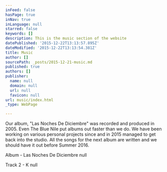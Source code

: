 ```yaml
---
inFeed: false
hasPage: true
inNav: true
inLanguage: null
starred: false
keywords: []
description: This is the music section of the website
datePublished: '2015-12-22T13:13:57.895Z'
dateModified: '2015-12-22T13:13:54.381Z'
title: Music
author: []
sourcePath: _posts/2015-12-21-music.md
published: true
authors: []
publisher:
  name: null
  domain: null
  url: null
  favicon: null
url: music/index.html
_type: WebPage

---
```

Our album, "Las Noches De Diciembre" was recorded and produced in 2005\. Even The Blue Nile put albums out faster than we do. We have been working on various personal projects since and in 2015 managed to get back into the studio. All the songs for the next album are written and we should have it out before Summer 2016\.

Album - Las Noches De Diciembre
null

Track 2 - K
null